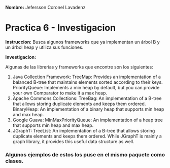 **Nombre:** Jefersson Coronel Lavadenz

# Practica 6 - Investigacion 

**Instruccion:** Busca algunos frameworks que ya implementan un árbol B y un árbol heap y utiliza sus funciones.

**Investigacion:**

Algunas de las librerias y frameworks que encontre son los siguientes:

1. Java Collection Framework:
   TreeMap: Provides an implementation of a balanced B-tree that maintains elements sorted according to their keys.
   PriorityQueue: Implements a min heap by default, but you can provide your own Comparator to make it a max heap.
2. Apache Commons Collections:
   TreeBag: An implementation of a B-tree that allows storing duplicate elements and keeps them ordered.
   BinaryHeap: An implementation of a binary heap that supports min heap and max heap.
3. Google Guava:
   MinMaxPriorityQueue: An implementation of a heap tree that supports min heap and max heap.
4. JGraphT:
   TreeList: An implementation of a B-tree that allows storing duplicate elements and keeps them ordered. While JGraphT is mainly a graph library, it provides this useful data structure as well.

### Algunos ejemplos de estos los puse en el mismo paquete como clases.